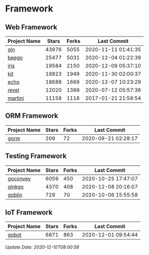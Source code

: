 # Framework

## Web Framework
| Project Name | Stars | Forks | Last Commit |
| ------------ | ----- | ----- | ----------- |
| [gin](https://github.com/gin-gonic/gin) | 43976 | 5055 | 2020-11-11 01:41:35 |
| [beego](https://github.com/astaxie/beego) | 25477 | 5031 | 2020-12-04 01:22:39 |
| [iris](https://github.com/kataras/iris) | 19584 | 2150 | 2020-12-09 05:37:10 |
| [kit](https://github.com/go-kit/kit) | 18823 | 1949 | 2020-11-30 02:00:37 |
| [echo](https://github.com/labstack/echo) | 18688 | 1669 | 2020-12-07 10:23:29 |
| [revel](https://github.com/revel/revel) | 12020 | 1389 | 2020-07-12 05:57:36 |
| [martini](https://github.com/go-martini/martini) | 11158 | 1118 | 2017-01-21 21:58:54 |

## ORM Framework
| Project Name | Stars | Forks | Last Commit |
| ------------ | ----- | ----- | ----------- |
| [gorm](https://github.com/jinzhu/gorm) | 209 | 72 | 2020-09-21 02:28:17 |

## Testing Framework
| Project Name | Stars | Forks | Last Commit |
| ------------ | ----- | ----- | ----------- |
| [goconvey](https://github.com/smartystreets/goconvey) | 6059 | 450 | 2020-10-25 17:47:07 |
| [ginkgo](https://github.com/onsi/ginkgo) | 4370 | 408 | 2020-12-08 20:16:07 |
| [goblin](https://github.com/franela/goblin) | 729 | 70 | 2020-10-06 15:55:58 |

## IoT Framework
| Project Name | Stars | Forks | Last Commit |
| ------------ | ----- | ----- | ----------- |
| [gobot](https://github.com/hybridgroup/gobot) | 6871 | 863 | 2020-12-01 09:54:44 |

*Update Date: 2020-12-10T08:00:58*